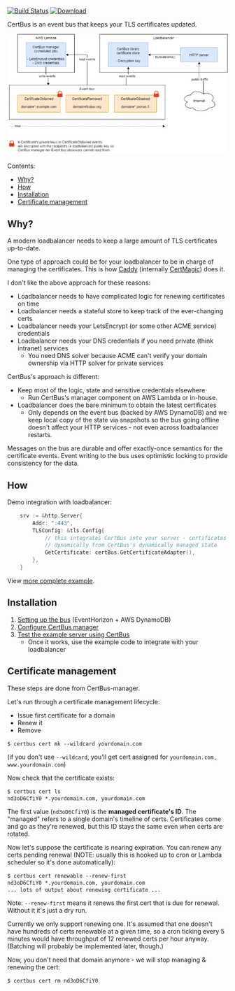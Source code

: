 [![Build Status](https://img.shields.io/travis/function61/certbus.svg?style=for-the-badge)](https://travis-ci.org/function61/certbus)
[![Download](https://img.shields.io/bintray/v/function61/dl/certbus.svg?style=for-the-badge&label=Download)](https://bintray.com/function61/dl/certbus/_latestVersion#files)

CertBus is an event bus that keeps your TLS certificates updated.

![CertBus's architecture](docs/architecture.png)

Contents:

- [Why?](#why)
- [How](#how)
- [Installation](#installation)
- [Certificate management](#certificate-management)


Why?
----

A modern loadbalancer needs to keep a large amount of TLS certificates up-to-date.

One type of approach could be for your loadbalancer to be in charge of managing the certificates.
This is how [Caddy](https://github.com/caddyserver/caddy) (internally
[CertMagic](https://github.com/mholt/certmagic)) does it.

I don't like the above approach for these reasons:

- Loadbalancer needs to have complicated logic for renewing certificates on time
- Loadbalancer needs a stateful store to keep track of the ever-changing certs
- Loadbalancer needs your LetsEncrypt (or some other ACME service) credentials
- Loadbalancer needs your DNS credentials if you need private (think intranet) services
    * You need DNS solver because ACME can't verify your domain ownership via HTTP solver for private services

CertBus's approach is different:

- Keep most of the logic, state and sensitive credentials elsewhere
    * Run CertBus's manager component on AWS Lambda or in-house.
- Loadbalancer does the bare minimum to obtain the latest certificates
    * Only depends on the event bus (backed by AWS DynamoDB) and we keep local copy of the
      state via snapshots so the bus going offline doesn't affect your HTTP services -
      not even across loadbalancer restarts.

Messages on the bus are durable and offer exactly-once semantics for the certificate events.
Event writing to the bus uses optimistic locking to provide consistency for the data.


How
---

Demo integration with loadbalancer:

```go
    srv := &http.Server{
        Addr: ":443",
        TLSConfig: &tls.Config{
            // this integrates CertBus into your server - certificates are fetched
            // dynamically from CertBus's dynamically managed state
            GetCertificate: certBus.GetCertificateAdapter(),
        },
    }
```

View [more complete example](pkg/cbexampleserver/example.go).


Installation
------------

1. [Setting up the bus](docs/setting-up-bus.md) (EventHorizon + AWS DynamoDB)
2. [Configure CertBus manager](docs/configure-manager.md)
3. [Test the example server using CertBus](docs/test-example-server.md)
    * Once it works, use the example code to integrate with your loadbalancer


Certificate management
----------------------

These steps are done from CertBus-manager.

Let's run through a certificate management lifecycle:

- Issue first certificate for a domain
- Renew it
- Remove

```console
$ certbus cert mk --wildcard yourdomain.com
```

(if you don't use `--wildcard`, you'll get cert assigned for `yourdomain.com, www.yourdomain.com`)

Now check that the certificate exists:

```console
$ certbus cert ls
nd3oD6CfiY0 *.yourdomain.com, yourdomain.com
```

The first value (`nd3oD6CfiY0`) is the **managed certificate's ID**. The "managed" refers to
a single domain's timeline of certs. Certificates come and go as they're renewed, but this ID
stays the same even when certs are rotated.

Now let's suppose the certificate is nearing expiration. You can renew any certs pending
renewal (NOTE: usually this is hooked up to cron or Lambda scheduler so it's done automatically):

```console
$ certbus cert renewable --renew-first
nd3oD6CfiY0 *.yourdomain.com, yourdomain.com
... lots of output about renewing certificate ...
```

Note: `--renew-first` means it renews the first cert that is due for renewal. Without it
it's just a dry run.

Currently we only support renewing one. It's assumed that one doesn't have hundreds of
certs renewable at a given time, so a cron ticking every 5 minutes would have throughput
of 12 renewed certs per hour anyway. (Batching will probably be implemented later, though.)

Now, you don't need that domain anymore - we will stop managing & renewing the cert:

```console
$ certbus cert rm nd3oD6CfiY0
```
